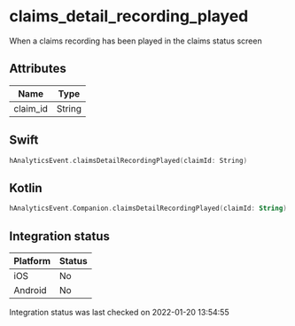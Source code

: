 # claims_detail_recording_played
When a claims recording has been played in the claims status screen

## Attributes

| Name      | Type |
| ----------- | ----------- |
| claim_id      | String       |

## Swift

```swift
hAnalyticsEvent.claimsDetailRecordingPlayed(claimId: String)
```

## Kotlin

```kotlin
hAnalyticsEvent.Companion.claimsDetailRecordingPlayed(claimId: String)
```

## Integration status

| Platform      | Status |
| ----------- | ----------- |
| iOS      |    No    |
| Android      | No       |

Integration status was last checked on 2022-01-20 13:54:55